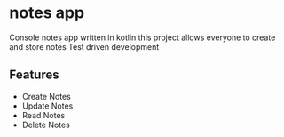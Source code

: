 # notes app
Console notes app written in kotlin
this project allows everyone to create and store notes
Test driven development
## Features
- Create Notes
- Update Notes
- Read Notes
- Delete Notes

